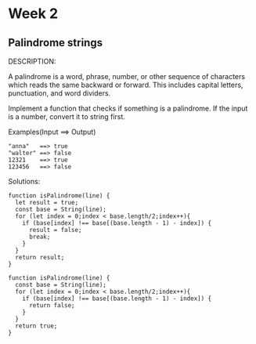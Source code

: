 # Week 2

## Palindrome strings

DESCRIPTION:

A palindrome is a word, phrase, number, or other sequence of characters which reads the same backward or forward. This includes capital letters, punctuation, and word dividers.

Implement a function that checks if something is a palindrome. If the input is a number, convert it to string first.

Examples(Input ==> Output)

```
"anna"   ==> true
"walter" ==> false
12321    ==> true
123456   ==> false
```

Solutions:

```
function isPalindrome(line) {
  let result = true;
  const base = String(line);
  for (let index = 0;index < base.length/2;index++){
    if (base[index] !== base[(base.length - 1) - index]) {
      result = false;
      break;
    }
  }
  return result;
}
```

```
function isPalindrome(line) {
  const base = String(line);
  for (let index = 0;index < base.length/2;index++){
    if (base[index] !== base[(base.length - 1) - index]) {
      return false;
    }
  }
  return true;
}
```